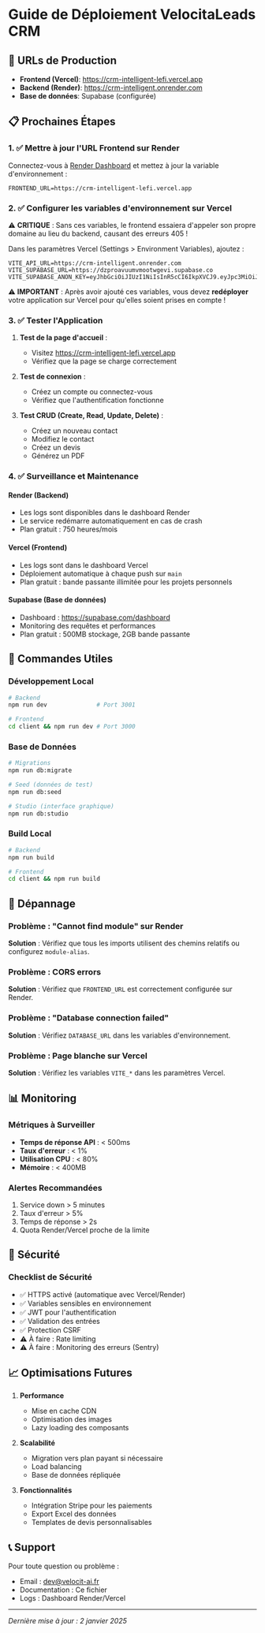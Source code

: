 # Guide de Déploiement VelocitaLeads CRM

## 🚀 URLs de Production

- **Frontend (Vercel)**: https://crm-intelligent-lefi.vercel.app
- **Backend (Render)**: https://crm-intelligent.onrender.com
- **Base de données**: Supabase (configurée)

## 📋 Prochaines Étapes

### 1. ✅ Mettre à jour l'URL Frontend sur Render

Connectez-vous à [Render Dashboard](https://dashboard.render.com) et mettez à jour la variable d'environnement :

```
FRONTEND_URL=https://crm-intelligent-lefi.vercel.app
```

### 2. ✅ Configurer les variables d'environnement sur Vercel

⚠️ **CRITIQUE** : Sans ces variables, le frontend essaiera d'appeler son propre domaine au lieu du backend, causant des erreurs 405 !

Dans les paramètres Vercel (Settings > Environment Variables), ajoutez :

```
VITE_API_URL=https://crm-intelligent.onrender.com
VITE_SUPABASE_URL=https://dzproavuumvmootwgevi.supabase.co
VITE_SUPABASE_ANON_KEY=eyJhbGciOiJIUzI1NiIsInR5cCI6IkpXVCJ9.eyJpc3MiOiJzdXBhYmFzZSIsInJlZiI6ImR6cHJvYXZ1dW12bW9vdHdnZXZpIiwicm9sZSI6ImFub24iLCJpYXQiOjE3NTQ0OTQ1MzgsImV4cCI6MjA3MDA3MDUzOH0.uSSd6zU7y7fXRflOpN8V6xt2fzRkPx1EPJjSxMu_ALA
```

⚠️ **IMPORTANT** : Après avoir ajouté ces variables, vous devez **redéployer** votre application sur Vercel pour qu'elles soient prises en compte !

### 3. ✅ Tester l'Application

1. **Test de la page d'accueil** :
   - Visitez https://crm-intelligent-lefi.vercel.app
   - Vérifiez que la page se charge correctement

2. **Test de connexion** :
   - Créez un compte ou connectez-vous
   - Vérifiez que l'authentification fonctionne

3. **Test CRUD (Create, Read, Update, Delete)** :
   - Créez un nouveau contact
   - Modifiez le contact
   - Créez un devis
   - Générez un PDF

### 4. ✅ Surveillance et Maintenance

#### Render (Backend)
- Les logs sont disponibles dans le dashboard Render
- Le service redémarre automatiquement en cas de crash
- Plan gratuit : 750 heures/mois

#### Vercel (Frontend)
- Les logs sont dans le dashboard Vercel
- Déploiement automatique à chaque push sur `main`
- Plan gratuit : bande passante illimitée pour les projets personnels

#### Supabase (Base de données)
- Dashboard : https://supabase.com/dashboard
- Monitoring des requêtes et performances
- Plan gratuit : 500MB stockage, 2GB bande passante

## 🔧 Commandes Utiles

### Développement Local

```bash
# Backend
npm run dev              # Port 3001

# Frontend
cd client && npm run dev # Port 3000
```

### Base de Données

```bash
# Migrations
npm run db:migrate

# Seed (données de test)
npm run db:seed

# Studio (interface graphique)
npm run db:studio
```

### Build Local

```bash
# Backend
npm run build

# Frontend
cd client && npm run build
```

## 🐛 Dépannage

### Problème : "Cannot find module" sur Render
**Solution** : Vérifiez que tous les imports utilisent des chemins relatifs ou configurez `module-alias`.

### Problème : CORS errors
**Solution** : Vérifiez que `FRONTEND_URL` est correctement configurée sur Render.

### Problème : "Database connection failed"
**Solution** : Vérifiez `DATABASE_URL` dans les variables d'environnement.

### Problème : Page blanche sur Vercel
**Solution** : Vérifiez les variables `VITE_*` dans les paramètres Vercel.

## 📊 Monitoring

### Métriques à Surveiller
- **Temps de réponse API** : < 500ms
- **Taux d'erreur** : < 1%
- **Utilisation CPU** : < 80%
- **Mémoire** : < 400MB

### Alertes Recommandées
1. Service down > 5 minutes
2. Taux d'erreur > 5%
3. Temps de réponse > 2s
4. Quota Render/Vercel proche de la limite

## 🔐 Sécurité

### Checklist de Sécurité
- ✅ HTTPS activé (automatique avec Vercel/Render)
- ✅ Variables sensibles en environnement
- ✅ JWT pour l'authentification
- ✅ Validation des entrées
- ✅ Protection CSRF
- ⚠️ À faire : Rate limiting
- ⚠️ À faire : Monitoring des erreurs (Sentry)

## 📈 Optimisations Futures

1. **Performance**
   - Mise en cache CDN
   - Optimisation des images
   - Lazy loading des composants

2. **Scalabilité**
   - Migration vers plan payant si nécessaire
   - Load balancing
   - Base de données répliquée

3. **Fonctionnalités**
   - Intégration Stripe pour les paiements
   - Export Excel des données
   - Templates de devis personnalisables

## 📞 Support

Pour toute question ou problème :
- Email : dev@velocit-ai.fr
- Documentation : Ce fichier
- Logs : Dashboard Render/Vercel

---

*Dernière mise à jour : 2 janvier 2025*